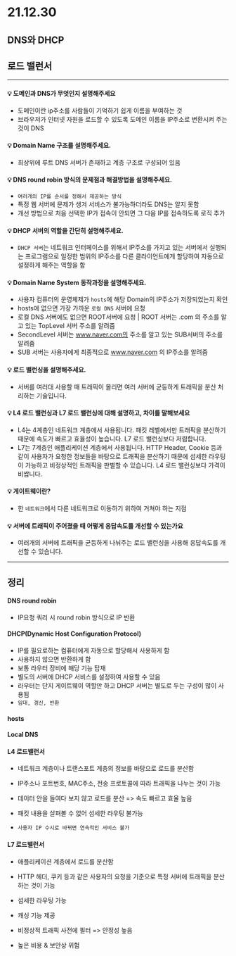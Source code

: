 # 21.12.30
## DNS와 DHCP
## 로드 밸런서

---
#### 💡 도메인과 DNS가 무엇인지 설명해주세요
- 도메인이란 ip주소를 사람들이 기억하기 쉽게 이름을 부여하는 것
- 브라우저가 인터넷 자원을 로드할 수 있도록 도메인 이름을 IP주소로 변환시켜 주는 것이 DNS

#### 💡 Domain Name 구조를 설명해주세요.
- 최상위에 루트 DNS 서버가 존재하고 계층 구조로 구성되어 있음

#### 💡 DNS round robin 방식의 문제점과 해결방법을 설명해주세요.
- `여러개의 IP를 순서를 정해서 제공하는 방식`
- 특정 웹 서버에 문제가 생겨 서비스가 불가능하더라도 DNS는 알지 못함
- 개선 방법으로 처음 선택한 IP가 접속이 안되면 그 다음 IP를 접속하도록 로직 추가

#### 💡 DHCP 서버의 역할을 간단히 설명해주세요.
- `DHCP 서버`는 네트워크 인터페이스를 위해서 IP주소를 가지고 있는 서버에서 실행되는 프로그램으로 
일정한 범위의 IP주소를 다른 클라이언트에게 할당하여 자동으로 설정하게 해주는 역할을 함

#### 💡 Domain Name System 동작과정을 설명해주세요.  
- 사용자 컴퓨터의 운영체제가 `hosts`에 해당 Domain의 IP주소가 저장되었는지 확인
- hosts에 없으면 가장 가까운 `로컬 DNS` 서버에 요청
- 로컬 DNS 서버에도 없으면 ROOT서버에 요청 | ROOT 서버는 .com 의 주소를 알고 있는 TopLevel 서버 주소를 알려줌
- SecondLevel 서버는 www.naver.com의 주소를 알고 있는 SUB서버의 주소를 알려줌
- SUB 서버는 사용자에게 최종적으로 www.naver.com 의 IP주소를 알려줌

#### 💡 로드 밸런싱을 설명해주세요.
* 서버를 여러대 사용할 때 트래픽이 몰리면 여러 서버에 균등하게 트래픽을 분산 처리하는 기술입니다.

#### 💡 L4 로드 밸런싱과 L7 로드 밸런싱에 대해 설명하고, 차이를 말해보세요
* L4는 4계층인 네트워크 계층에서 사용됩니다. 패킷 레벨에서만 트래픽을 분산하기 때문에 속도가 빠르고 효율성이 높습니다. L7 로드 밸런싱보다 저렴합니다.
* L7는 7계층인 애플리케이션 계층에서 사용됩니다. HTTP Header, Cookie 등과 같이 사용자가 요청한 정보들을 바탕으로 트래픽을 분산하기 때문에 섬세한 라우팅이 가능하고 비정상적인 트래픽을 판별할 수 있습니다. L4 로드 밸런싱보다 가격이 비쌉니다.

#### 💡 게이트웨이란?
* 한 `네트워크`에서 다른 네트워크로 이동하기 위하여 거쳐야 하는 지점

#### 💡 서버에 트래픽이 주어졌을 때 어떻게 응답속도를 개선할 수 있는가요
* 여러개의 서버에 트래픽을 균등하게 나눠주는 로드 밸런싱을 사용해 응답속도를 개선할 수 있습니다.
---

## 정리
#### DNS round robin
- IP요청 쿼리 시 round robin 방식으로 IP 반환

#### DHCP(Dynamic Host Configuration Protocol)
- IP를 필요로하는 컴퓨터에게 자동으로 할당해서 사용하게 함
- 사용하지 않으면 반환하게 함
- 보통 라우터 장비에 해당 기능 탑재
- 별도의 서버에 DHCP 서비스를 설정하여 사용할 수 있음
- 라우터는 단지 게이트웨이 역할만 하고 DHCP 서버는 별도로 두는 구성이 많이 사용됨
- `임대, 갱신, 반환`

#### hosts

#### Local DNS

#### L4 로드밸런서
- 네트워크 계층이나 트랜스포트 계층의 정보를 바탕으로 로드를 분산함
- IP주소나 포트번호, MAC주소, 전송 프로토콜에 따라 트래픽을 나누는 것이 가능

- 데이터 안을 들여다 보지 않고 로드를 분산 => 속도 빠르고 효율 높음
- 패킷 내용을 살펴볼 수 없어 섬세한 라우팅 불가능
- `사용자 IP 수시로 바뀌면 연속적인 서비스 불가`

#### L7 로드밸런서
- 애플리케이션 계층에서 로드를 분산함
- HTTP 헤더, 쿠키 등과 같은 사용자의 요청을 기준으로 특정 서버에 트래픽을 분산하는 것이 가능

- 섬세한 라우팅 가능
- 캐싱 기능 제공
- 비정상적 트래픽 사전에 필터 => 안정성 높음
- 높은 비용 & 보안상 위험